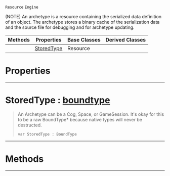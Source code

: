  `Resource` `Engine`



(NOTE) An archetype is a resource containing the serialized data definition of an object. The archetype stores a binary cache of the serialization data and the source file for debugging and for archetype updating.

|Methods|Properties|Base Classes|Derived Classes|
|---|---|---|---|
| |[ StoredType](archetype.md#storedtype-zilch-engine-d)|Resource| |


 #  Properties


---  
 #  StoredType : [boundtype](../nada_base_types/boundtype.md)

> An Archetype can be a Cog, Space, or GameSession. It's okay for this to be a raw BoundType* because native types will never be destructed.
> ```TS:Nada
> var StoredType : BoundType


---  
 #  Methods


---  
 

 